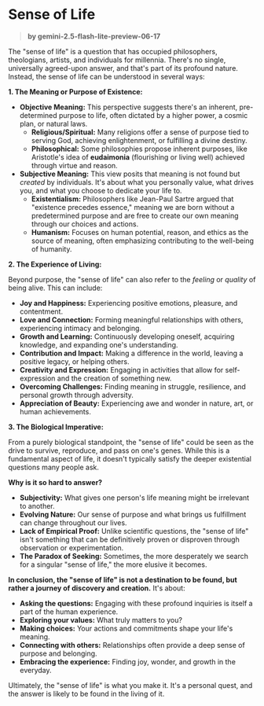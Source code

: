 # Sense of Life

> **by gemini-2.5-flash-lite-preview-06-17**

The "sense of life" is a question that has occupied philosophers, theologians, artists, and individuals for millennia. There's no single, universally agreed-upon answer, and that's part of its profound nature. Instead, the sense of life can be understood in several ways:

**1. The Meaning or Purpose of Existence:**

*   **Objective Meaning:** This perspective suggests there's an inherent, pre-determined purpose to life, often dictated by a higher power, a cosmic plan, or natural laws.
    *   **Religious/Spiritual:** Many religions offer a sense of purpose tied to serving God, achieving enlightenment, or fulfilling a divine destiny.
    *   **Philosophical:** Some philosophies propose inherent purposes, like Aristotle's idea of **eudaimonia** (flourishing or living well) achieved through virtue and reason.
*   **Subjective Meaning:** This view posits that meaning is not found but *created* by individuals. It's about what you personally value, what drives you, and what you choose to dedicate your life to.
    *   **Existentialism:** Philosophers like Jean-Paul Sartre argued that "existence precedes essence," meaning we are born without a predetermined purpose and are free to create our own meaning through our choices and actions.
    *   **Humanism:** Focuses on human potential, reason, and ethics as the source of meaning, often emphasizing contributing to the well-being of humanity.

**2. The Experience of Living:**

Beyond purpose, the "sense of life" can also refer to the *feeling* or *quality* of being alive. This can include:

*   **Joy and Happiness:** Experiencing positive emotions, pleasure, and contentment.
*   **Love and Connection:** Forming meaningful relationships with others, experiencing intimacy and belonging.
*   **Growth and Learning:** Continuously developing oneself, acquiring knowledge, and expanding one's understanding.
*   **Contribution and Impact:** Making a difference in the world, leaving a positive legacy, or helping others.
*   **Creativity and Expression:** Engaging in activities that allow for self-expression and the creation of something new.
*   **Overcoming Challenges:** Finding meaning in struggle, resilience, and personal growth through adversity.
*   **Appreciation of Beauty:** Experiencing awe and wonder in nature, art, or human achievements.

**3. The Biological Imperative:**

From a purely biological standpoint, the "sense of life" could be seen as the drive to survive, reproduce, and pass on one's genes. While this is a fundamental aspect of life, it doesn't typically satisfy the deeper existential questions many people ask.

**Why is it so hard to answer?**

*   **Subjectivity:** What gives one person's life meaning might be irrelevant to another.
*   **Evolving Nature:** Our sense of purpose and what brings us fulfillment can change throughout our lives.
*   **Lack of Empirical Proof:** Unlike scientific questions, the "sense of life" isn't something that can be definitively proven or disproven through observation or experimentation.
*   **The Paradox of Seeking:** Sometimes, the more desperately we search for a singular "sense of life," the more elusive it becomes.

**In conclusion, the "sense of life" is not a destination to be found, but rather a journey of discovery and creation.** It's about:

*   **Asking the questions:** Engaging with these profound inquiries is itself a part of the human experience.
*   **Exploring your values:** What truly matters to you?
*   **Making choices:** Your actions and commitments shape your life's meaning.
*   **Connecting with others:** Relationships often provide a deep sense of purpose and belonging.
*   **Embracing the experience:** Finding joy, wonder, and growth in the everyday.

Ultimately, the "sense of life" is what you make it. It's a personal quest, and the answer is likely to be found in the living of it.

